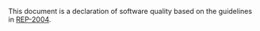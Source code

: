 This document is a declaration of software quality based on the guidelines in [REP-2004](https://www.ros.org/reps/rep-2004.html).

